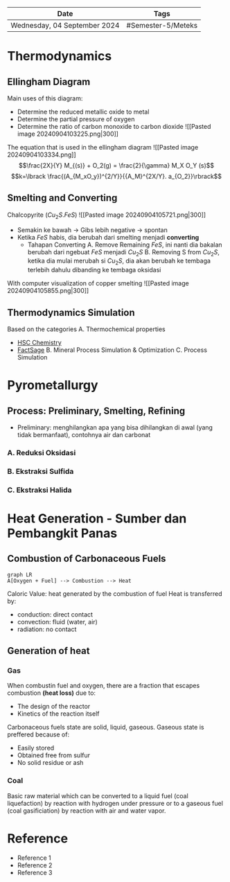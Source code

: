 | Date                         | Tags               |
| ---------------------------- | ------------------ |
| Wednesday, 04 September 2024 | #Semester-5/Meteks |

# Thermodynamics
## Ellingham Diagram
Main uses of this diagram:
- Determine the reduced metallic oxide to metal
- Determine the partial pressure of oxygen
- Determine the ratio of carbon monoxide to carbon dioxide
![[Pasted image 20240904103225.png|300]]

The equation that is used in the ellingham diagram
![[Pasted image 20240904103334.png]]
$$\frac{2X}{Y} M_{(s)} + O_2(g) = \frac{2}{\gamma} M_X O_Y (s)$$ $$k=\lbrack \frac{(A_{M_xO_y})^{2/Y}}{{A_M}^{2X/Y}. a_{O_2}}\rbrack$$
## Smelting and Converting
Chalcopyrite ($Cu_2S.FeS$)
![[Pasted image 20240904105721.png|300]]
- Semakin ke bawah -> Gibs lebih negative -> spontan
- Ketika $FeS$ habis, dia berubah dari smelting menjadi **converting**
	- Tahapan Converting
		A. Remove Remaining $FeS$, ini nanti dia bakalan berubah dari ngebuat $FeS$ menjadi $Cu_2S$
		B. Removing S from $Cu_2S$, ketika dia mulai merubah si $Cu_2S$, dia akan berubah ke tembaga terlebih dahulu dibanding ke tembaga oksidasi

With computer visualization of copper smelting
![[Pasted image 20240904105855.png|300]]

## Thermodynamics Simulation
Based on the categories
A. Thermochemical properties
- [HSC Chemistry](https://archive.org/download/hsc-6.0)
- [FactSage](https://factsage.com/)
B. Mineral Process Simulation & Optimization
C. Process Simulation



# Pyrometallurgy
## Process: Preliminary, Smelting, Refining
- Preliminary: menghilangkan apa yang bisa dihilangkan di awal (yang tidak bermanfaat), contohnya air dan carbonat

### A. Reduksi Oksidasi
### B. Ekstraksi Sulfida
### C. Ekstraksi Halida



# Heat Generation - Sumber dan Pembangkit Panas
## Combustion of Carbonaceous Fuels
```mermaid 
graph LR
A[Oxygen + Fuel] --> Combustion --> Heat
```
Caloric Value: heat generated by the combustion of fuel
Heat is transferred by:
- conduction: direct contact
- convection: fluid (water, air)
- radiation: no contact

## Generation of heat
### Gas
When combustin fuel and oxygen, there are a fraction that escapes combustion **(heat loss)** due to:
- The design of the reactor
- Kinetics of the reaction itself

Carbonaceous fuels state are solid, liquid, gaseous. Gaseous state is preffered because of:
- Easily stored
- Obtained free from sulfur
- No solid residue or ash

### Coal
Basic raw material which can be converted to a liquid fuel (coal liquefaction) by reaction with hydrogen under pressure or to a gaseous fuel (coal gasificiation) by reaction with air and water vapor.

# Reference
- Reference 1
- Reference 2
- Reference 3

